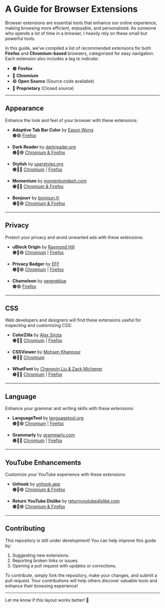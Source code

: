 # A Guide for Browser Extensions

Browser extensions are essential tools that enhance our online experience, making browsing more efficient, enjoyable, and personalized. As someone who spends a lot of time in a browser, I heavily rely on these small but powerful tools.

In this guide, we’ve compiled a list of recommended extensions for both **Firefox** and **Chromium-based** browsers, categorized for easy navigation. Each extension also includes a tag to indicate:

- 🟠 **Firefox**
- 🔵 **Chromium**
- 🟢 **Open Source** (Source code available)
- 🔴 **Proprietary** (Closed source)

---

## Appearance

Enhance the look and feel of your browser with these extensions:

- **Adaptive Tab Bar Color** by [Eason Wong](https://github.com/easonwong-de)  
  🟠🟢 [Firefox](https://addons.mozilla.org/en-US/firefox/addon/adaptive-tab-bar-colour/)

- **Dark Reader** by [darkreader.org](https://darkreader.org/)  
  🟠🔵🟢 [Chromium & Firefox](https://darkreader.org/)

- **Stylish** by [userstyles.org](https://userstyles.org/)  
  🟠🔵🔴 [Chromium](https://chromewebstore.google.com/detail/stylish-custom-themes-for/fjnbnpbmkenffdnngjfgmeleoegfcffe) | [Firefox](https://addons.mozilla.org/en-US/firefox/addon/stylish/)

- **Momentum** by [momentumdash.com](https://momentumdash.com/)  
  🟠🔵🔴 [Chromium & Firefox](https://momentumdash.com/)

- **Bonjourr** by [bonjourr.fr](https://bonjourr.fr/)  
  🟠🔵🟢 [Chromium & Firefox](https://bonjourr.fr/)

---

## Privacy

Protect your privacy and avoid unwanted ads with these extensions:

- **uBlock Origin** by [Raymond Hill](https://github.com/gorhill)  
  🟠🔵🟢 [Chromium](https://chromewebstore.google.com/detail/ublock-origin/cjpalhdlnbpafiamejdnhcphjbkeiagm) | [Firefox](https://addons.mozilla.org/en-US/firefox/addon/ublock-origin/)

- **Privacy Badger** by [EFF](https://www.eff.org/)  
  🟠🔵🟢 [Chromium](https://chromewebstore.google.com/detail/privacy-badger/pkehgijcmpdhfbdbbnkijodmdjhbjlgp) | [Firefox](https://addons.mozilla.org/en-US/firefox/addon/privacy-badger17/)

- **Chameleon** by [sereneblue](https://github.com/sereneblue)  
  🟠🟢 [Firefox](https://addons.mozilla.org/en-US/firefox/addon/chameleon-ext/)

---

## CSS

Web developers and designers will find these extensions useful for inspecting and customizing CSS:

- **ColorZilla** by [Alex Sirota](https://www.iosart.com/)  
  🟠🔵🔴 [Chromium](https://chromewebstore.google.com/detail/colorzilla/bhlhnicpbhignbdhedgjhgdocnmhomnp) | [Firefox](https://addons.mozilla.org/en-US/firefox/addon/colorzilla/)

- **CSSViewer** by [Mohsen Khanpour](https://github.com/mohsenkhanpour)  
  🟠🔵🔴 [Chromium](https://chromewebstore.google.com/detail/cssviewer/ggfgijbpiheegefliciemofobhmofgce)

- **WhatFont** by [Chengyin Liu & Zack Michener](https://chengyinliu.com/)  
  🟠🔵🔴 [Chromium](https://chromewebstore.google.com/detail/whatfont/jabopobgcpjmedljpbcaablpmlmfcogm) | [Firefox](https://addons.mozilla.org/en-US/firefox/addon/zjm-whatfont/)

---

## Language

Enhance your grammar and writing skills with these extensions:

- **LanguageTool** by [languagetool.org](https://languagetool.org/)  
  🟠🔵🟢 [Chromium](https://chromewebstore.google.com/detail/ai-grammar-checker-paraph/oldceeleldhonbafppcapldpdifcinji) | [Firefox](https://addons.mozilla.org/en-US/firefox/addon/languagetool/)

- **Grammarly** by [grammarly.com](https://www.grammarly.com/)  
  🟠🔵🔴 [Chromium](https://chromewebstore.google.com/detail/grammarly-ai-writing-and/kbfnbcaeplbcioakkpcpgfkobkghlhen) | [Firefox](https://addons.mozilla.org/en-US/firefox/addon/grammarly-1/)

---

## YouTube Enhancements

Customize your YouTube experience with these extensions:

- **Unhook** by [unhook.app](https://unhook.app/)  
  🟠🔵🟢 [Chromium & Firefox](https://unhook.app/)

- **Return YouTube Dislike** by [returnyoutubedislike.com](https://returnyoutubedislike.com/)  
  🟠🔵🟢 [Chromium & Firefox](https://returnyoutubedislike.com/)

---

## Contributing

This repository is still under development! You can help improve this guide by:

1. Suggesting new extensions.
2. Reporting broken links or issues.
3. Opening a pull request with updates or corrections.

To contribute, simply fork the repository, make your changes, and submit a pull request. Your contributions will help others discover valuable tools and enhance their browsing experience!

---

Let me know if this layout works better! 🚀
